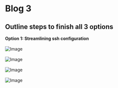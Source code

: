 # Blog 3 
## Outline steps to finish all 3 options

**Option 1: Streamlining ssh configuration** <br><br>
![Image](https://i.ibb.co/4mDQN25/Screen-Shot-2022-05-08-at-11-32-29-PM.png)<br><br>
![Image](https://i.ibb.co/d0HxTZq/Screen-Shot-2022-05-08-at-11-32-37-PM.png)<br><br>
![Image](https://i.ibb.co/HGVm6Dr/Screen-Shot-2022-05-08-at-11-32-49-PM.png)<br><br>
![Image](https://i.ibb.co/f2NTTHP/Screen-Shot-2022-05-08-at-11-43-21-PM.png)<br><br>



